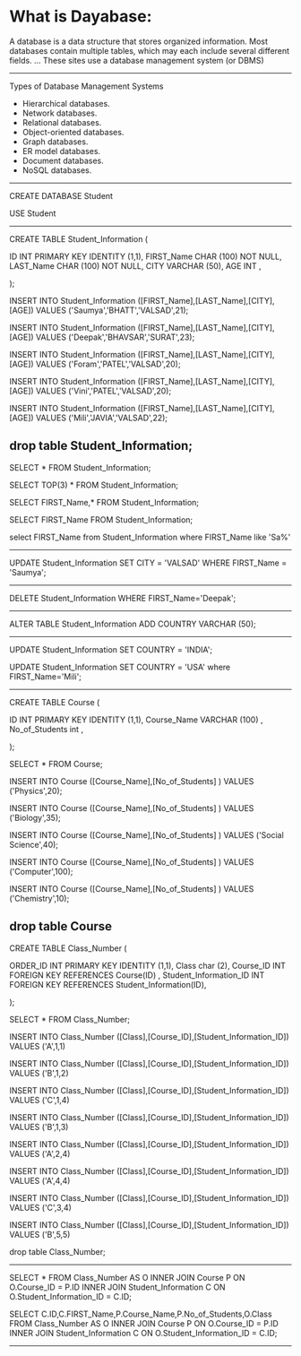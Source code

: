 # What is Dayabase:
A database is a data structure that stores organized information. Most databases contain multiple tables, which may each include several different fields. ... These sites use a database management system (or DBMS)


--------------------------------------------------------------------------------------------

Types of Database Management Systems

- Hierarchical databases.
- Network databases.
- Relational databases.
- Object-oriented databases.
- Graph databases.
- ER model databases.
- Document databases.
- NoSQL databases.

----------------------------------------------------------------------



CREATE DATABASE Student

USE Student

---------------------------------------------------------------------------------------------------------------------------------------------

CREATE TABLE Student_Information
(

ID INT PRIMARY KEY IDENTITY (1,1),
FIRST_Name CHAR (100) NOT NULL,
LAST_Name CHAR (100) NOT NULL,
CITY VARCHAR (50),
AGE INT ,

);

INSERT INTO Student_Information ([FIRST_Name],[LAST_Name],[CITY],[AGE])
VALUES ('Saumya','BHATT','VALSAD',21);

INSERT INTO Student_Information ([FIRST_Name],[LAST_Name],[CITY],[AGE])
VALUES ('Deepak','BHAVSAR','SURAT',23);

INSERT INTO Student_Information ([FIRST_Name],[LAST_Name],[CITY],[AGE])
VALUES ('Foram','PATEL','VALSAD',20);

INSERT INTO Student_Information ([FIRST_Name],[LAST_Name],[CITY],[AGE])
VALUES ('Vini','PATEL','VALSAD',20);

INSERT INTO Student_Information ([FIRST_Name],[LAST_Name],[CITY],[AGE])
VALUES ('Mili','JAVIA','VALSAD',22);

drop table Student_Information;
---------------------------------------------------------------------------------------------------------------------------------------

SELECT * FROM Student_Information;

SELECT TOP(3) * FROM Student_Information;

SELECT FIRST_Name,* FROM Student_Information;

SELECT FIRST_Name FROM Student_Information;

select FIRST_Name
from Student_Information
where FIRST_Name like 'Sa%'

---------------------------------------------------------------------------------------------------------------------------------------

UPDATE Student_Information SET CITY = 'VALSAD' WHERE FIRST_Name = 'Saumya';

----------------------------------------------------------------------------------------------------------------------------------------

DELETE Student_Information WHERE FIRST_Name='Deepak';

----------------------------------------------------------------------------------------------------------------------------------------

ALTER TABLE Student_Information ADD COUNTRY VARCHAR (50);

----------------------------------------------------------------------------------------------------------------------------------------

UPDATE Student_Information SET COUNTRY = 'INDIA';

UPDATE Student_Information SET COUNTRY = 'USA' where FIRST_Name='Mili';


------------------------------------------------------------------------------------------------------------------------------------------

CREATE TABLE Course
(

ID INT PRIMARY KEY IDENTITY (1,1),
Course_Name VARCHAR (100) ,
No_of_Students int ,

);

SELECT * FROM Course;


INSERT INTO Course ([Course_Name],[No_of_Students] )
VALUES ('Physics',20);

INSERT INTO Course ([Course_Name],[No_of_Students] )
VALUES ('Biology',35);

INSERT INTO Course ([Course_Name],[No_of_Students] )
VALUES ('Social Science',40);

INSERT INTO Course ([Course_Name],[No_of_Students] )
VALUES ('Computer',100);

INSERT INTO Course ([Course_Name],[No_of_Students] )
VALUES ('Chemistry',10);

drop table Course
------------------------------------------------------------------------------------------------------------------------------------------


CREATE TABLE Class_Number
(

ORDER_ID INT PRIMARY KEY IDENTITY (1,1),
Class char (2),
Course_ID INT FOREIGN KEY REFERENCES Course(ID) ,
Student_Information_ID INT FOREIGN KEY REFERENCES Student_Information(ID),

);


SELECT * FROM Class_Number;

INSERT INTO Class_Number ([Class],[Course_ID],[Student_Information_ID])
VALUES ('A',1,1)

INSERT INTO Class_Number ([Class],[Course_ID],[Student_Information_ID])
VALUES ('B',1,2)

INSERT INTO Class_Number ([Class],[Course_ID],[Student_Information_ID])
VALUES ('C',1,4)

INSERT INTO Class_Number ([Class],[Course_ID],[Student_Information_ID])
VALUES ('B',1,3)

INSERT INTO Class_Number ([Class],[Course_ID],[Student_Information_ID])
VALUES ('A',2,4)

INSERT INTO Class_Number ([Class],[Course_ID],[Student_Information_ID])
VALUES ('A',4,4)

INSERT INTO Class_Number ([Class],[Course_ID],[Student_Information_ID])
VALUES ('C',3,4)

INSERT INTO Class_Number ([Class],[Course_ID],[Student_Information_ID])
VALUES ('B',5,5)

drop table Class_Number;

------------------------------------------------------------------------------------------------------------------------------------------------------


SELECT * FROM Class_Number AS O 
INNER JOIN Course P ON
O.Course_ID = P.ID
INNER JOIN Student_Information C ON
O.Student_Information_ID = C.ID;


SELECT C.ID,C.FIRST_Name,P.Course_Name,P.No_of_Students,O.Class FROM Class_Number AS O 
INNER JOIN Course P ON
O.Course_ID = P.ID
INNER JOIN Student_Information C ON
O.Student_Information_ID = C.ID;

--------------------------------------------------------------------------------------------------------------------------------------------------------
